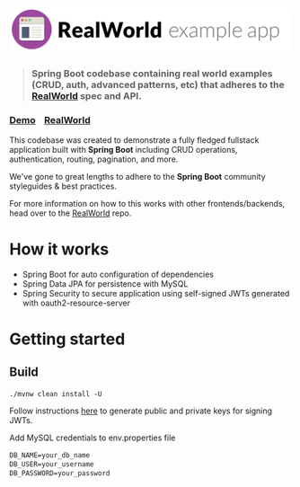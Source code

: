 # ![RealWorld Example App](logo.png)

> ### Spring Boot codebase containing real world examples (CRUD, auth, advanced patterns, etc) that adheres to the [RealWorld](https://github.com/gothinkster/realworld) spec and API.


### [Demo](https://demo.realworld.io/)&nbsp;&nbsp;&nbsp;&nbsp;[RealWorld](https://github.com/gothinkster/realworld)


This codebase was created to demonstrate a fully fledged fullstack application built with **Spring Boot** including CRUD operations, authentication, routing, pagination, and more.

We've gone to great lengths to adhere to the **Spring Boot** community styleguides & best practices.

For more information on how to this works with other frontends/backends, head over to the [RealWorld](https://github.com/gothinkster/realworld) repo.


# How it works
- Spring Boot for auto configuration of dependencies
- Spring Data JPA for persistence with MySQL
- Spring Security to secure application using self-signed JWTs generated with oauth2-resource-server

# Getting started

## Build
```
./mvnw clean install -U
```
Follow instructions [here](https://www.danvega.dev/blog/spring-security-jwt#rsa-public-private-keys) to generate public and private keys for signing JWTs.

Add MySQL credentials to env.properties file
```
DB_NAME=your_db_name
DB_USER=your_username
DB_PASSWORD=your_password
```

